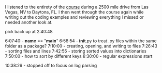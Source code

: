 I listened to the entirety of the [course](https://www.youtube.com/watch?v=nLRL_NcnK-4&t=49013s) during a 2500 mile drive from Las Vegas, NV to Daytona, FL.
I then went through the course again while writing out the coding examples and reviewing everything I missed or needed another look at.


pick back up at 2:40:48

6:07:40 - __name__ == "__main__"
6:58:54 - __init__.py to treat .py files within the same folder as a package?
7:10:00 - creating, opening, and writing to files 
7:26:43 - sorting files and lines
7:42:55 - storing sorted values into dictionaries
7:50:00 - how to sort by different keys
8:30:00 - regular expressions start

10:38:29 - stopped off to focus on log parsing


